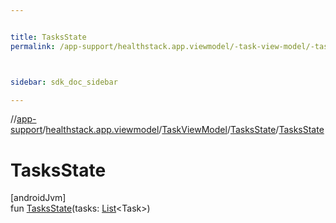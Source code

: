 ```yaml
---


title: TasksState
permalink: /app-support/healthstack.app.viewmodel/-task-view-model/-tasks-state/-tasks-state.html



sidebar: sdk_doc_sidebar

---
```



//[app-support](/app-support.html)/[healthstack.app.viewmodel](../../index.html)/[TaskViewModel](../index.html)/[TasksState](index.html)/[TasksState](-tasks-state.html)



# TasksState



[androidJvm]\
fun [TasksState](-tasks-state.html)(tasks: [List](https://kotlinlang.org/api/latest/jvm/stdlib/kotlin.collections/-list/index.html)&lt;Task&gt;)






